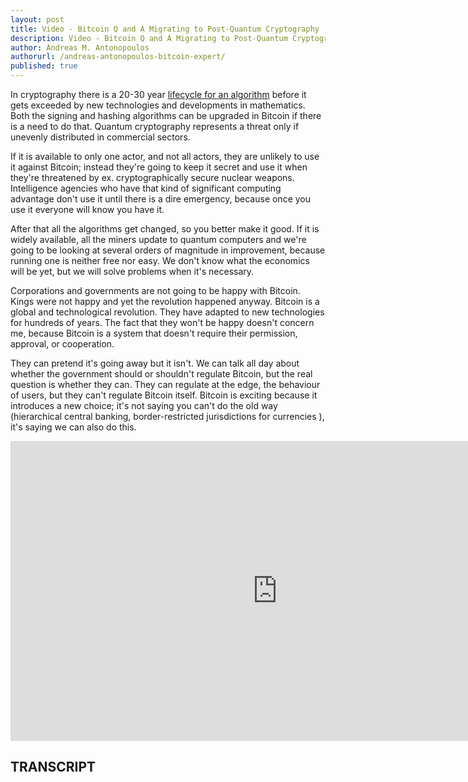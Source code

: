 ```yaml
---
layout: post
title: Video - Bitcoin Q and A Migrating to Post-Quantum Cryptography
description: Video - Bitcoin Q and A Migrating to Post-Quantum Cryptography
author: Andreas M. Antonopoulos
authorurl: /andreas-antonopoulos-bitcoin-expert/
published: true
---
```


<p>In cryptography there is a 20-30 year <a href="/bitcoin-portfolio-theory/">lifecycle for an algorithm</a> before it gets exceeded by new technologies and developments in mathematics. Both the signing and hashing algorithms can be upgraded in Bitcoin if there is a need to do that. Quantum cryptography represents a threat only if unevenly distributed in commercial sectors.</p> 

<p>If it is available to only one actor, and not all actors, they are unlikely to use it against Bitcoin; instead they're going to keep it secret and use it when they're threatened by ex. cryptographically secure nuclear weapons. Intelligence agencies who have that kind of significant computing advantage don't use it until there is a dire emergency, because once you use it everyone will know you have it. </p>

<p>After that all the algorithms get changed, so you better make it good. If it is widely available, all the miners update to quantum computers and we're going to be looking at several orders of magnitude in improvement, because running one is neither free nor easy. We don't know what the economics will be yet, but we will solve problems when it's necessary. </p>

<p>Corporations and governments are not going to be happy with Bitcoin. Kings were not happy and yet the revolution happened anyway. Bitcoin is a global and technological revolution. They have adapted to new technologies for hundreds of years. The fact that they won't be happy doesn't concern me, because Bitcoin is a system that doesn't require their permission, approval, or cooperation. </p>

<p>They can pretend it's going away but it isn't. We can talk all day about whether the government should or shouldn't regulate Bitcoin, but the real question is whether they can. They can regulate at the edge, the behaviour of users, but they can't regulate Bitcoin itself. Bitcoin is exciting because it introduces a new choice; it's not saying you can't do the old way (hierarchical central banking, border-restricted jurisdictions for currencies ), it's saying we can also do this.</p>

<center><iframe width="854" height="480" src="https://www.youtube.com/embed/dkXKpMku5QY?list=PLPQwGV1aLnTsHvzevl9BAUlfsfwFfU7aP" frameborder="0" allowfullscreen></iframe></center>

<h2>TRANSCRIPT</h2>
